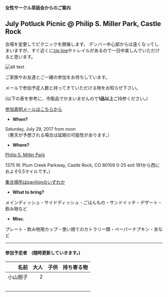 #### 女性サークル茶話会からのご案内
## July Potluck Picnic @ Philip S. Miller Park, Castle Rock
会場を変更してピクニックを開催します。
デンバー中心部からは遠くなってしまいますが、すぐ近くに[zip line](http://www.castlerockziplinetours.com/index.html)やトレイルがあるので一日中楽しんでいただけると思います。  

![alt text](http://www.crgov.com/ImageRepository/Path?filePath=%2FDocuments%5CContent%5C444%5C759%5C801%2FBathroom+and+Splashpad+by+Pavilions.jpg)

ご家族やお友達とご一緒の参加をお待ちしています。

メールで参加予定人数と持ってきていただける物をお知らせ下さい。

(以下の表を参考に、市販品でかまいませんので**1品以上**ご持参ください。)

<a href="&#109;&#97;i&#108;t&#111;&#58;&#116;om&#111;ko.&#107;d&#64;g&#109;&#97;&#105;l.com?su&#98;je&#99;t=&#80;&#111;&#116;&#108;&#117;c&#107;&#32;P&#105;&#99;n&#105;c -&#32;&#74;&#117;l&#121;&#32;&#50;&#57;&#44; 20&#49;&#55;">参加表明メールはこちらから</a>

* __When?__ 

Saturday, July 29, 2017 from noon  
（悪天が予想される場合は延期の可能性があります。）

* __Where?__ 

[Philip S. Miller Park](https://www.google.com/maps/place/Phillip+S.+Miller+Park/@39.3703014,-104.8869788,15z/data=!4m13!1m7!3m6!1s0x876c9842fb40e3d1:0x3b3587c205484d0a!2sPhilip+S.+Miller+Park,+1375+W+Plum+Creek+Pkwy,+Castle+Rock,+CO+80109!3b1!8m2!3d39.3703014!4d-104.8782241!3m4!1s0x876c984256d2529f:0xaef72f7e0600fb4b!8m2!3d39.3698155!4d-104.8785796 "Where?")

1375 W. Plum Creek Parkway, Castle Rock, CO 80109
(I-25 exit 181から西におよそ0.5マイルです。）

[集合場所はpavilionのいずれか](http://www.crgov.com/2634/The-Plaza)

* __What to bring?__

メインディッシュ・サイドディッシュ・ごはんもの・サンドイッチ・デザート・飲み物など

* __Misc.__

プレート・飲み物用カップ・使い捨てのカトラリー類・ペーパーナプキン・氷など  

***
#### 参加予定者　(随時更新していきます。)
| 名前　|大人|子供| 持ち寄る物|
|--------:|---:|---:|:---------:|
| 小山朋子| 2| | |
| | | | |
| | | | |
| | | | |
| | | | |
| | | | |

